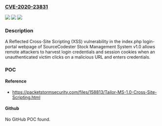 ### [CVE-2020-23831](https://cve.mitre.org/cgi-bin/cvename.cgi?name=CVE-2020-23831)
![](https://img.shields.io/static/v1?label=Product&message=n%2Fa&color=blue)
![](https://img.shields.io/static/v1?label=Version&message=n%2Fa&color=blue)
![](https://img.shields.io/static/v1?label=Vulnerability&message=n%2Fa&color=brighgreen)

### Description

A Reflected Cross-Site Scripting (XSS) vulnerability in the index.php login-portal webpage of SourceCodester Stock Management System v1.0 allows remote attackers to harvest login credentials and session cookies when an unauthenticated victim clicks on a malicious URL and enters credentials.

### POC

#### Reference
- https://packetstormsecurity.com/files/158813/Tailor-MS-1.0-Cross-Site-Scripting.html

#### Github
No GitHub POC found.

